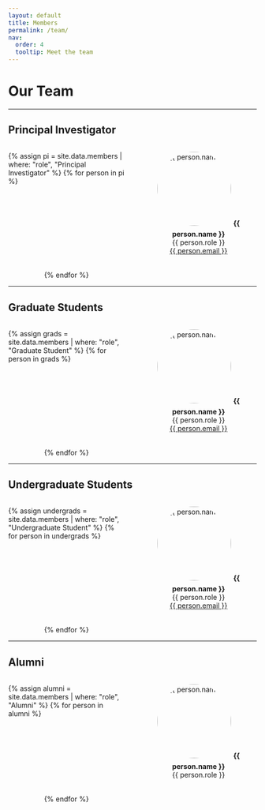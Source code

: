 ```yaml
---
layout: default
title: Members
permalink: /team/
nav:
  order: 4
  tooltip: Meet the team
---
```


<style>
.people-grid {
  display: grid;
  grid-template-columns: repeat(auto-fill, minmax(180px, 1fr));
  gap: 2rem;
  justify-items: center;
  margin-top: 2rem;
}

.person {
  text-align: center;
  max-width: 180px;
}

.person img {
  width: 150px;
  height: 150px;
  object-fit: cover;
  border-radius: 50%;
  margin-bottom: 0.5rem;
}
</style>

# Our Team

---

## Principal Investigator

<div class="people-grid">
{% assign pi = site.data.members | where: "role", "Principal Investigator" %}
{% for person in pi %}
<div class="person">
  <img src="/{{ person.image }}" alt="{{ person.name }}">
  <strong>{{ person.name }}</strong><br/>
  {{ person.role }}<br/>
  <a href="mailto:{{ person.email }}">{{ person.email }}</a>
</div>
{% endfor %}
</div>

---

## Graduate Students

<div class="people-grid">
{% assign grads = site.data.members | where: "role", "Graduate Student" %}
{% for person in grads %}
<div class="person">
  <img src="/{{ person.image }}" alt="{{ person.name }}">
  <strong>{{ person.name }}</strong><br/>
  {{ person.role }}<br/>
  <a href="mailto:{{ person.email }}">{{ person.email }}</a>
</div>
{% endfor %}
</div>

---

## Undergraduate Students

<div class="people-grid">
{% assign undergrads = site.data.members | where: "role", "Undergraduate Student" %}
{% for person in undergrads %}
<div class="person">
  <img src="/{{ person.image }}" alt="{{ person.name }}">
  <strong>{{ person.name }}</strong><br/>
  {{ person.role }}<br/>
  <a href="mailto:{{ person.email }}">{{ person.email }}</a>
</div>
{% endfor %}
</div>

---

## Alumni

<div class="people-grid">
{% assign alumni = site.data.members | where: "role", "Alumni" %}
{% for person in alumni %}
<div class="person">
  <img src="/{{ person.image }}" alt="{{ person.name }}">
  <strong>{{ person.name }}</strong><br/>
  {{ person.role }}<br/>
</div>
{% endfor %}
</div>
